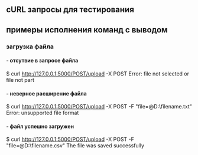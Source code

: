 ## cURL  запросы для тестирования

## примеры исполнения команд с выводом
### загрузка файла
#### - отсутвие в запросе файла
$ curl  http://127.0.0.1:5000/POST/upload -X POST
Error: file not selected or file not part

#### - неверное расширение файла
$ curl http://127.0.0.1:5000/POST/upload -X POST -F "file=@D:\filename.txt"
Error: unsupported file format

#### - файл успешно загружен
$ curl http://127.0.0.1:5000/POST/upload -X POST -F "file=@D:\filename.csv"
The file was saved successfully